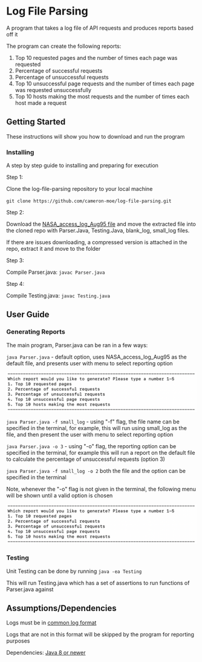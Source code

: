# Log File Parsing

A program that takes a log file of API requests and produces reports based off it

The program can create the following reports:

1. Top 10 requested pages and the number of times each page was requested
2. Percentage of successful requests
3. Percentage of unsuccessful requests
4. Top 10 unsuccessful page requests and the number of times each page was requested unsuccessfully
5. Top 10 hosts making the most requests and the number of times each host made a request

## Getting Started

These instructions will show you how to download and run the program

### Installing

A step by step guide to installing and preparing for execution

Step 1:

Clone the log-file-parsing repository to your local machine

`git clone https://github.com/cameron-moe/log-file-parsing.git`

Step 2:

Download the [NASA_access_log_Aug95 file](https://urldefense.com/v3/__ftp://ita.ee.lbl.gov/traces/NASA_access_log_Aug95.gz__;!!GqivPVa7Brio!Kv_gR_pGjGVzr4ZPJtCjYJ1tBUqZXBrt-vbJ2Q1zYWl5FC_g_kyta5MCXsBRddoc5w$) and move the extracted file into the cloned repo with Parser.Java, Testing.Java, blank_log, small_log files.

If there are issues downloading, a compressed version is attached in the repo, extract it and move to the folder

Step 3:

Compile Parser.java: `javac Parser.java`

Step 4:

Compile Testing.java: `javac Testing.java`

## User Guide

### Generating Reports

The main program, Parser.java can be ran in a few ways:

`java Parser.java` - default option, uses NASA_access_log_Aug95 as the default file, and presents user with menu to select reporting option

<img width="600" src="/report_menu.png">


`java Parser.java -f small_log` - using "-f" flag, the file name can be specified in the terminal, for example, this will run using small_log as the file, and then present the user with menu to select reporting option

`java Parser.java -o 3` - using "-o" flag, the reporting option can be specified in the terminal, for example this will run a report on the default file to calculate the percentage of unsuccessful requests (option 3)

`java Parser.java -f small_log -o 2` both the file and the option can be specified in the terminal

Note, whenever the "-o" flag is not given in the terminal, the following menu will be shown until a valid option is chosen

<img width="600" src="/report_menu.png">


### Testing

Unit Testing can be done by running `java -ea Testing`

This will run Testing.java which has a set of assertions to run functions of Parser.java against

## Assumptions/Dependencies

Logs must be in [common log format](https://httpd.apache.org/docs/1.3/logs.html#common)

Logs that are not in this format will be skipped by the program for reporting purposes

Dependencies: [Java 8 or newer](https://www.oracle.com/java/technologies/javase-downloads.html)




